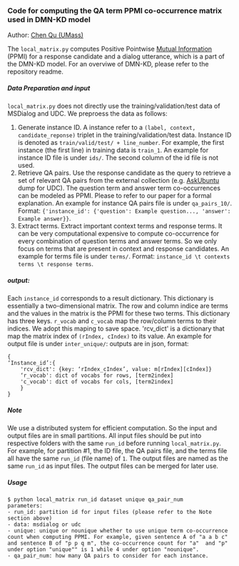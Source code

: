 ### Code for computing the QA term PPMI co-occurrence matrix used in DMN-KD model
Author: [Chen Qu (UMass)](https://chenqu.me/)

The ```local_matrix.py``` computes Positive Pointwise [Mutual Information](https://en.wikipedia.org/wiki/Mutual_information) (PPMI) for a response candidate and a dialog utterance, which is a part of the DMN-KD model. For an overviwe of DMN-KD, please refer to the repository readme.

##### Data Preparation and input
```local_matrix.py``` does not directly use the training/validation/test data of MSDialog and UDC. We preproess the data as follows:
1. Generate instance ID. A instance refer to a ```(label, context, candidate_reponse)``` triplet in the training/validation/test data. Instance ID is denoted as ```train/valid/test/ + line_number```. For example, the first instance (the first line) in training data is ```train_1```. An example for instance ID file is under ```ids/```. The second column of the id file is not used.
2. Retrieve QA pairs. Use the response candidate as the query to retrieve a set of relevant QA pairs from the external collection (e.g. [AskUbuntu](https://askubuntu.com/) dump for UDC). The question term and answer term co-occurrences can be modeled as PPMI. Please to refer to our paper for a formal explanation. An example for instance QA pairs file is under ```qa_pairs_10/```. Format: ```{'instance_id': {'question': Example question..., 'answer': Example answer}}```.
3. Extract terms. Extract important context terms and response terms. It can be very computational expensive to compute co-occurrence for every combination of question terms and answer terms. So we only focus on terms that are present in context and response candidates. An example for terms file is under ```terms/```. Format: ```instance_id \t contexts terms \t response terms```.

##### output:
Each ```instance_id``` corresponds to a result dictionary. This dictionary is essentially a two-dimensional matrix. The row and column indice are terms and the values in the matrix is the PPMI for these two terms.  This dictionary has three keys. ```r_vocab``` and ```c_vocab``` map the row/column terms to their indices. We adopt this maping to save space. 'rcv_dict' is a dictionary that map the matrix index of ```(rIndex, cIndex)``` to its value. An example for output file is under
```inter_unique/```: outputs are in json, format: 
```
{
‘Instance_id’:{
	'rcv_dict': {key: ‘rIndex_cIndex’, value: m[rIndex][cIndex]}
	‘r_vocab': dict of vocabs for rows, [term2index]
	'c_vocab': dict of vocabs for cols, [term2index]
	}
}
```
##### Note
We use a distributed system for efficient computation. So the input and output files are in small partitions. All input files should be put into respective folders with the same ```run_id``` before running ```local_matrix.py```. For example, for partition #1, the ID file, the QA pairs file, and the terms file all have the same ```run_id``` (file name) of ```1```. The output files are named as the same ```run_id``` as input files. The output files can be merged for later use.

##### Usage
```
$ python local_matrix run_id dataset unique qa_pair_num
parameters:
- run_id: partition id for input files (please refer to the Note section above)
- data: msdialog or udc
- unique: unique or nounique whether to use unique term co-occurrence count when computing PPMI. For example, given sentence A of "a a b c" and sentence B of "p p q m", the co-occurrence count for "a"  and "p" under option "unique"" is 1 while 4 under option "nounique".
- qa_pair_num: how many QA pairs to consider for each instance.
```
